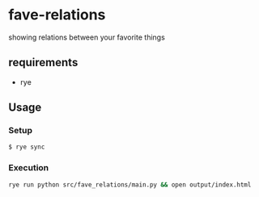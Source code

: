 # fave-relations

showing relations between your favorite things

## requirements
- rye

## Usage

### Setup

```bash
$ rye sync
```

### Execution

```bash
rye run python src/fave_relations/main.py && open output/index.html
```
